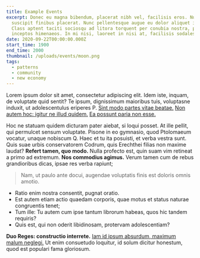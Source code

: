 ```yaml
---
title: Example Events
excerpt: Donec eu magna bibendum, placerat nibh vel, facilisis eros. Nullam
  suscipit finibus placerat. Nunc pellentesque augue eu dolor aliquet iaculis.
  Class aptent taciti sociosqu ad litora torquent per conubia nostra, per
  inceptos himenaeos. In mi nisi, laoreet in nisi at, facilisis sodales ante.
date: 2020-09-22T00:00:00.000Z
start_time: 1900
end_time: 2000
thumbnail: /uploads/events/moon.png
tags:
  - patterns
  - community
  - new economy
---
```


Lorem ipsum dolor sit amet, consectetur adipiscing elit. Idem iste, inquam, de voluptate quid sentit? Te ipsum, dignissimum maioribus tuis, voluptasne induxit, ut adolescentulus eriperes P. [Sint modo partes vitae beatae.](http://loripsum.net/) [Non autem hoc: igitur ne illud quidem.](http://loripsum.net/) [Ea possunt paria non esse.](http://loripsum.net/)

Hoc ne statuam quidem dicturam pater aiebat, si loqui posset. At ille pellit, qui permulcet sensum voluptate. Pisone in eo gymnasio, quod Ptolomaeum vocatur, unaque nobiscum Q. Haec et tu ita posuisti, et verba vestra sunt. Quis suae urbis conservatorem Codrum, quis Erechthei filias non maxime laudat? **Refert tamen, quo modo.** Nulla profecto est, quin suam vim retineat a primo ad extremum. **Nos commodius agimus.** Verum tamen cum de rebus grandioribus dicas, ipsae res verba rapiunt;

> Nam, ut paulo ante docui, augendae voluptatis finis est doloris omnis amotio.

- Ratio enim nostra consentit, pugnat oratio.
- Est autem etiam actio quaedam corporis, quae motus et status naturae congruentis tenet;
- Tum ille: Tu autem cum ipse tantum librorum habeas, quos hic tandem requiris?
- Quis est, qui non oderit libidinosam, protervam adolescentiam?

**Duo Reges: constructio interrete.** [Iam id ipsum absurdum, maximum malum neglegi.](http://loripsum.net/) Ut enim consuetudo loquitur, id solum dicitur honestum, quod est populari fama gloriosum.
